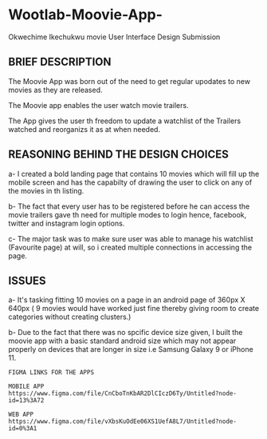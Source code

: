 # Wootlab-Moovie-App-
Okwechime Ikechukwu movie User Interface Design Submission 

## BRIEF DESCRIPTION 

The Moovie App was born out of the need to get regular upodates to new movies as they are released.

The Moovie app enables the user watch movie trailers.

The App gives the user th freedom to update a watchlist of the Trailers watched and reorganizs it as at when needed.

## REASONING BEHIND THE DESIGN CHOICES 

a-  I created a bold landing page that contains 10 movies which will fill up the mobile screen and has the capabilty of drawing the
    user to click on any of the movies in th listing.

b-  The fact that every user has to be registered before he can access the movie trailers gave th need for multiple modes to login 
    hence, facebook, twitter and instagram login options.

c-  The major task was to make sure user was able to manage his watchlist (Favourite page) at will, so i created multiple connections 
    in accessing the page.
    
    
## ISSUES

a-  It's tasking fitting 10 movies on a page in an android page of 360px X 640px ( 9 movies would have worked just fine thereby 
    giving room to create categories without creating clusters.)

b-  Due to the fact that there was no spcific device size given, I built the moovie app with a basic standard android size which may not appear 
    properly on devices that are longer in size i.e Samsung Galaxy 9 or iPhone 11.
    
    FIGMA LINKS FOR THE APPS 
    
    MOBILE APP
    https://www.figma.com/file/CnCboTnKbAR2DlCIczD6Ty/Untitled?node-id=13%3A72
   
    WEB APP 
    https://www.figma.com/file/vXbsKuOdEe06XS1UefA8L7/Untitled?node-id=0%3A1

  
